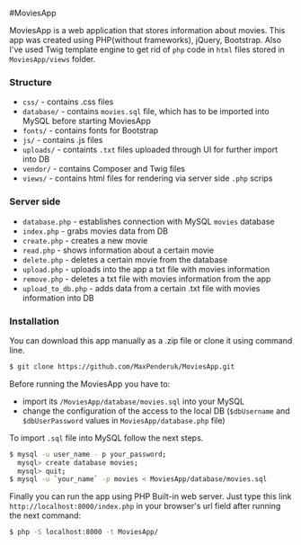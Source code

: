 #MoviesApp

MoviesApp is a web application that stores information about movies. This app was created using PHP(without frameworks), jQuery, Bootstrap. Also I've used Twig template engine to get rid of `php` code in `html` files stored in `MoviesApp/views` folder. 

### Structure
* `css/` - contains .css files
* `database/` - contains `movies.sql` file, which has to be imported into MySQL before starting MoviesApp
* `fonts/` - contains fonts for Bootstrap
* `js/` - contains .js files
* `uploads/` - containts `.txt` files uploaded through UI for further import into DB
* `vendor/` - contains Composer and Twig files
* `views/` - contains html files for rendering via server side `.php` scrips


### Server side
* `database.php` - establishes connection with MySQL `movies` database
* `index.php` - grabs movies data from DB
* `create.php` - creates a new movie
* `read.php` - shows information about a certain movie
* `delete.php` - deletes a certain movie from the database
* `upload.php` - uploads into the app a txt file with movies information
* `remove.php` - deletes a txt file with movies information from the app
* `upload_to_db.php` - adds data from a certain .txt file with movies information into DB 

### Installation
You can download this app manually as a .zip file or clone it using command line.
```sh
$ git clone https://github.com/MaxPenderuk/MoviesApp.git
```
Before running the MoviesApp you have to:
* import its `/MoviesApp/database/movies.sql` into your MySQL 
* change the configuration of the access to the local DB (`$dbUsername` and `$dbUserPassword` values in `MoviesApp/database.php` file) 

To import `.sql` file into MySQL follow the next steps. 

```sh
$ mysql -u user_name - p your_password;
  mysql> create database movies;
  mysql> quit; 
$ mysql -u `your_name` -p movies < MoviesApp/database/movies.sql
```

Finally you can run the app using PHP Built-in web server. Just type this link `http://localhost:8000/index.php` in your browser's url field after running the next command:
```sh 
$ php -S localhost:8000 -t MoviesApp/
```
